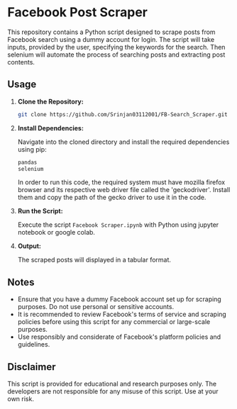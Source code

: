 # Facebook Post Scraper

This repository contains a Python script designed to scrape posts from Facebook search using a dummy account for login. The script will take inputs, provided by the user, specifying the keywords for the search. Then selenium will automate the process of searching posts and extracting post contents.

## Usage

1. **Clone the Repository:**

    ```bash
    git clone https://github.com/Srinjan03112001/FB-Search_Scraper.git
    ```

2. **Install Dependencies:**

    Navigate into the cloned directory and install the required dependencies using pip:

    ```bash
    pandas
    selenium
    ```
    In order to run this code, the required system must have mozilla firefox browser and its respective web driver file called the 'geckodriver'. Install them and copy the path of the
   gecko driver to use it in the code.
4. **Run the Script:**

    Execute the script `Facebook Scraper.ipynb` with Python using jupyter notebook or google colab.

5. **Output:**

    The scraped posts will displayed in a tabular format. 

## Notes

- Ensure that you have a dummy Facebook account set up for scraping purposes. Do not use personal or sensitive accounts.
- It is recommended to review Facebook's terms of service and scraping policies before using this script for any commercial or large-scale purposes.
- Use responsibly and considerate of Facebook's platform policies and guidelines.

## Disclaimer

This script is provided for educational and research purposes only. The developers are not responsible for any misuse of this script. Use at your own risk.
